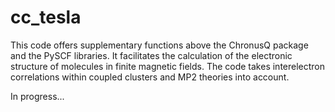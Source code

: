 # cc_tesla
This code offers supplementary functions above the ChronusQ package and the PySCF libraries. It facilitates the calculation of the electronic structure of molecules in finite magnetic fields. The code takes interelectron correlations within coupled clusters and MP2 theories into account. 

In progress...
